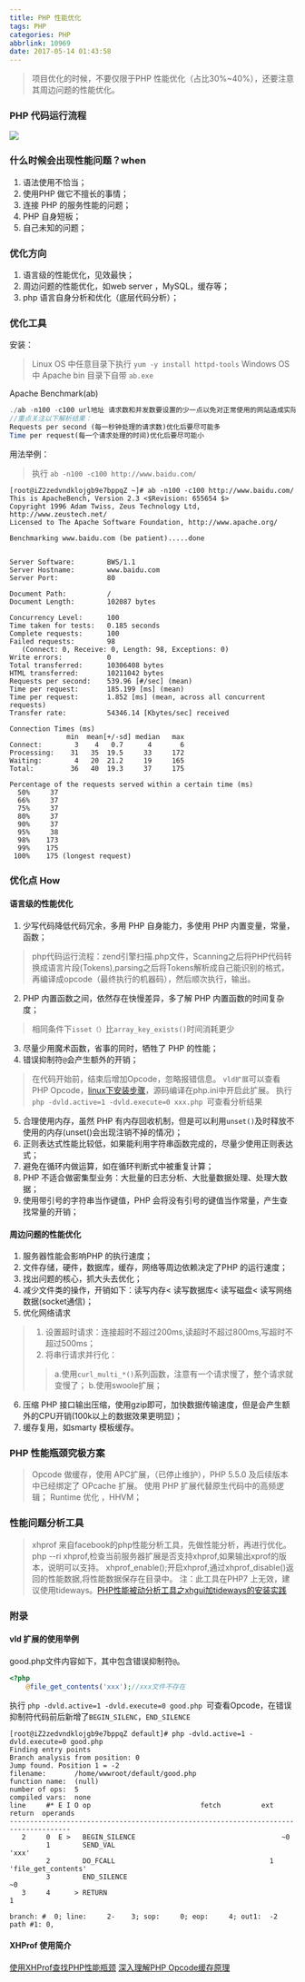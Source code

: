 ```yaml
---
title: PHP 性能优化
tags: PHP
categories: PHP
abbrlink: 10969
date: 2017-05-14 01:43:58
---
```


> 项目优化的时候，不要仅限于PHP 性能优化（占比30%~40%），还要注意其周边问题的性能优化。

### PHP 代码运行流程
![](http://opx5plj4u.bkt.clouddn.com/17-5-14/83626233-file_1494725692674_14427.png)

### 什么时候会出现性能问题？when
1. 语法使用不恰当；
2. 使用PHP 做它不擅长的事情；
3. 连接 PHP 的服务性能的问题；
4. PHP 自身短板；
5. 自己未知的问题；

### 优化方向
1. 语言级的性能优化，见效最快；
2. 周边问题的性能优化，如web server ，MySQL，缓存等；
3. php 语言自身分析和优化（底层代码分析）；

### 优化工具 
安装：
> Linux OS 中任意目录下执行 `yum -y install httpd-tools`
> Windows OS 中 Apache bin 目录下自带 `ab.exe`

Apache Benchmark(ab) 
```php
./ab -n100 -c100 url地址 请求数和并发数要设置的少一点以免对正常使用的网站造成实际的影响
//重点关注以下解析结果：
Requests per second (每一秒钟处理的请求数)优化后要尽可能多
Time per request(每一个请求处理的时间)优化后要尽可能小

```
用法举例：
> 执行 `ab -n100 -c100 http://www.baidu.com/`

```
[root@iZ2zedvndklojgb9e7bppqZ ~]# ab -n100 -c100 http://www.baidu.com/
This is ApacheBench, Version 2.3 <$Revision: 655654 $>
Copyright 1996 Adam Twiss, Zeus Technology Ltd, http://www.zeustech.net/
Licensed to The Apache Software Foundation, http://www.apache.org/

Benchmarking www.baidu.com (be patient).....done


Server Software:        BWS/1.1
Server Hostname:        www.baidu.com
Server Port:            80

Document Path:          /
Document Length:        102087 bytes

Concurrency Level:      100
Time taken for tests:   0.185 seconds
Complete requests:      100
Failed requests:        98
   (Connect: 0, Receive: 0, Length: 98, Exceptions: 0)
Write errors:           0
Total transferred:      10306408 bytes
HTML transferred:       10211042 bytes
Requests per second:    539.96 [#/sec] (mean)
Time per request:       185.199 [ms] (mean)
Time per request:       1.852 [ms] (mean, across all concurrent requests)
Transfer rate:          54346.14 [Kbytes/sec] received

Connection Times (ms)
              min  mean[+/-sd] median   max
Connect:        3    4   0.7      4       6
Processing:    31   35  19.5     33     172
Waiting:        4   20  21.2     19     165
Total:         36   40  19.3     37     175

Percentage of the requests served within a certain time (ms)
  50%     37
  66%     37
  75%     37
  80%     37
  90%     37
  95%     38
  98%    173
  99%    175
 100%    175 (longest request)
```

### 优化点 How
#### 语言级的性能优化
1. 少写代码降低代码冗余，多用 PHP 自身能力，多使用 PHP 内置变量，常量，函数；
> php代码运行流程：zend引擎扫描.php文件，Scanning之后将PHP代码转换成语言片段(Tokens),parsing之后将Tokens解析成自己能识别的格式，再编译成opcode（最终执行的机器码），然后顺次执行，输出。

2. PHP 内置函数之间，依然存在快慢差异，多了解 PHP 内置函数的时间复杂度；
> 相同条件下`isset（）`比`array_key_exists()`时间消耗更少

3. 尽量少用魔术函数，省事的同时，牺牲了 PHP 的性能；
4. 错误抑制符`@`会产生额外的开销；
> 在代码开始前，结束后增加Opcode，忽略报错信息。
> `vld扩展`可以查看PHP Opcode，[linux下安装步骤](http://blog.csdn.net/21aspnet/article/details/7002644)，源码编译在php.ini中开启此扩展。
> 执行 `php -dvld.active=1 -dvld.execute=0 xxx.php `可查看分析结果

5. 合理使用内存，虽然 PHP 有内存回收机制，但是可以利用`unset()`及时释放不使用的内存(unset()会出现注销不掉的情况)；
6. 正则表达式性能比较低，如果能利用字符串函数完成的，尽量少使用正则表达式；
7. 避免在循环内做运算，如在循环判断式中被重复计算；
8. PHP 不适合做密集型业务：大批量的日志分析、大批量数据处理、处理大数据；
9. 使用带引号的字符串当作键值，PHP 会将没有引号的键值当作常量，产生查找常量的开销；

#### 周边问题的性能优化
1. 服务器性能会影响PHP 的执行速度；
2. 文件存储，硬件，数据库，缓存，网络等周边依赖决定了PHP 的运行速度；
3. 找出问题的核心，抓大头去优化；
4. 减少文件类的操作，开销如下：读写内存< 读写数据库< 读写磁盘< 读写网络数据(socket通信)；
5. 优化网络请求
> 1. 设置超时请求：连接超时不超过200ms,读超时不超过800ms,写超时不超过500ms；
> 2. 将串行请求并行化：
>> a.使用`curl_multi_*()`系列函数，注意有一个请求慢了，整个请求就变慢了；
>> b.使用swoole扩展；

6. 压缩 PHP 接口输出压缩，使用gzip即可，加快数据传输速度，但是会产生额外的CPU开销(100k以上的数据效果更明显)；
7. 缓存复用，如smarty 模板缓存。


### PHP 性能瓶颈究极方案
> Opcode 做缓存，使用 APC扩展，（已停止维护），PHP 5.5.0 及后续版本中已经绑定了 OPcache 扩展。
> 使用 PHP 扩展代替原生代码中的高频逻辑；
> Runtime 优化 ，HHVM；


### 性能问题分析工具
> xhprof 来自facebook的php性能分析工具，先做性能分析，再进行优化。php --ri xhprof,检查当前服务器扩展是否支持xhprof,如果输出xprof的版本，说明可以支持。
> xhprof_enable();开启xhprof,通过xhprof_disable()返回的性能数据,将性能数据保存在目录中。
> 注：此工具在PHP7 上无效，建议使用tideways。[PHP性能被动分析工具之xhgui加tideways的安装实践](https://segmentfault.com/a/1190000007580819)

### 附录
#### vld 扩展的使用举例
good.php文件内容如下，其中包含错误抑制符`@`。
```php
<?php
    @file_get_contents('xxx');//xxx文件不存在

```
执行 `php -dvld.active=1 -dvld.execute=0 good.php `可查看Opcode，在错误抑制符代码前后新增了`BEGIN_SILENC`，`END_SILENCE`
```
[root@iZ2zedvndklojgb9e7bppqZ default]# php -dvld.active=1 -dvld.execute=0 good.php 
Finding entry points
Branch analysis from position: 0
Jump found. Position 1 = -2
filename:       /home/wwwroot/default/good.php
function name:  (null)
number of ops:  5
compiled vars:  none
line     #* E I O op                           fetch          ext  return  operands
-------------------------------------------------------------------------------------
   2     0  E >   BEGIN_SILENCE                                    ~0      
         1        SEND_VAL                                                 'xxx'
         2        DO_FCALL                                      1          'file_get_contents'
         3        END_SILENCE                                              ~0
   3     4      > RETURN                                                   1

branch: #  0; line:     2-    3; sop:     0; eop:     4; out1:  -2
path #1: 0, 
```

#### XHProf 使用简介
[使用XHProf查找PHP性能瓶颈](https://segmentfault.com/a/1190000003509917)
[深入理解PHP Opcode缓存原理](https://blog.linuxeye.cn/361.html)